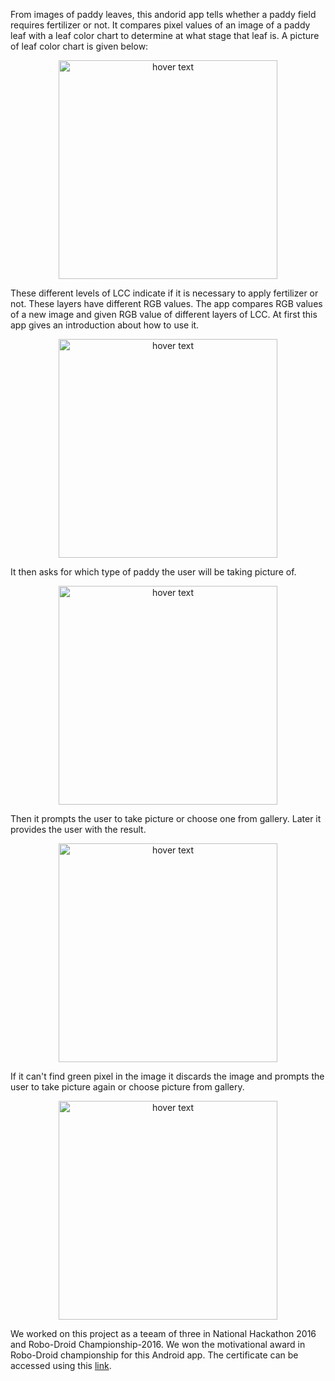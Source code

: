 From images of paddy leaves, this andorid app tells whether a paddy field requires fertilizer or not. It compares pixel values of an image of a paddy leaf with a leaf color chart to determine at what stage that leaf is. A picture of leaf color chart is given below:
<p align="center">
  <img src="https://sites.google.com/site/shawkhsprojectdescription/projects/i-uriya-o-krsaka/images.jpg?attredirects=0" width="350" title="hover text">
</p>
These different levels of LCC indicate if it is necessary to apply fertilizer or not. These layers have different RGB values. The app compares RGB values of a new image and given RGB value of different layers of LCC. At first this app gives an introduction about how to use it. <br>
<p align="center">
  <img src="https://sites.google.com/site/shawkhsprojectdescription/projects/i-uriya-o-krsaka/Screenshot_2018-05-06-16-59-09.png?attredirects=0" width="350" title="hover text">
</p>
It then asks for which type of paddy the user will be taking picture of.<br>
<p align="center">
  <img src="https://sites.google.com/site/shawkhsprojectdescription/projects/i-uriya-o-krsaka/Screenshot_2018-05-06-16-59-15.png?attredirects=0" width="350" title="hover text">
</p>
Then it prompts the user to take picture or choose one from gallery. Later it provides the user with the result.<br>
<p align="center">
  <img src="https://sites.google.com/site/shawkhsprojectdescription/projects/i-uriya-o-krsaka/Screenshot_2018-05-06-16-59-24.png?attredirects=0" width="350" title="hover text">
</p>
If it can't find green pixel in the image it discards the image and prompts the user to take picture again or choose picture from gallery.<br>
<p align="center">
  <img src="https://sites.google.com/site/shawkhsprojectdescription/projects/i-uriya-o-krsaka/Screenshot_2018-05-06-16-59-43.png?attredirects=0" width="350" title="hover text">
</p>
We worked on this project as a teeam of three in National Hackathon 2016 and Robo-Droid Championship-2016. We won the motivational award in Robo-Droid championship for this Android app. The certificate can be accessed using this <a href="https://sites.google.com/view/shawkh/certificates/robo-droid?authuser=1">link</a>.
